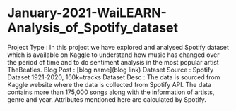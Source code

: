 # January-2021-WaiLEARN-Analysis_of_Spotify_dataset

Project Type : In this project we have explored and analysed Spotify dataset which is available on Kaggle to understand how music has changed over the period of time and to do sentiment analysis in the most popular artist TheBeatles. 
Blog Post : [blog name](blog link)
Dataset Source : Spotify Dataset 1921-2020, 160k+tracks
Dataset Desc : The data is sourced from Kaggle website where the data is collected from Spotify API. The data contains more than 175,000 songs along with the information of artists, genre and year. Attributes mentioned here are calculated by Spotify.
